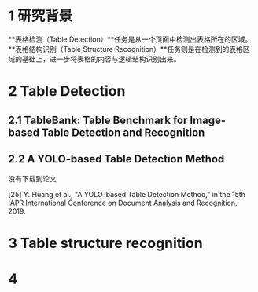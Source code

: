 
# 1 研究背景
**表格检测（Table Detection）**任务是从一个页面中检测出表格所在的区域。
**表格结构识别（Table Structure Recognition）**任务则是在检测到的表格区域的基础上，进一步将表格的内容与逻辑结构识别出来。


# 2 Table Detection
## 2.1 TableBank: Table Benchmark for Image-based Table Detection and Recognition

## 2.2 A YOLO-based Table Detection Method
没有下载到论文

[25] Y. Huang et al., "A YOLO-based Table Detection Method," in the 15th IAPR International Conference on Document Analysis and Recognition, 2019.

# 3 Table structure recognition

# 4 
